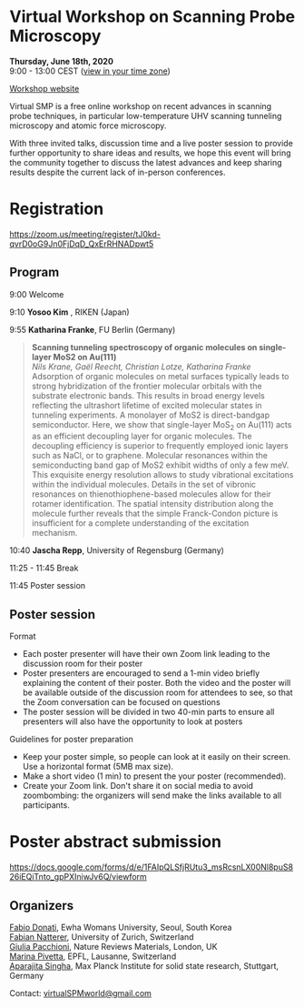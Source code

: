 # Virtual Workshop on Scanning Probe Microscopy

**Thursday, June 18th, 2020**  
9:00 - 13:00   CEST ([view in your time zone](https://everytimezone.com/s/2626482c))

[Workshop website](https://sites.google.com/view/virtualspm)

Virtual SMP is a free online workshop on recent advances in scanning probe techniques, in particular low-temperature UHV scanning tunneling microscopy and atomic force microscopy.

With three invited talks, discussion time and a live poster session to provide further opportunity to share ideas and results, we hope this event will bring the community together to discuss the latest advances and keep sharing results despite the current lack of in-person conferences.

# Registration 

https://zoom.us/meeting/register/tJ0kd-qvrD0oG9Jn0FjDqD_QxErRHNADpwt5

## Program

9:00    Welcome

9:10    **Yosoo Kim** , RIKEN (Japan)

9:55    **Katharina Franke**, FU Berlin (Germany)  

> **Scanning tunneling spectroscopy of organic molecules on single-layer MoS2 on Au(111)**  
> *Nils Krane, Gaël Reecht, Christian Lotze, Katharina Franke*  
> Adsorption of organic molecules on metal surfaces typically leads to strong hybridization of the frontier molecular orbitals with the substrate electronic bands. This results in broad energy levels reflecting the ultrashort lifetime of excited molecular states in tunneling experiments. A monolayer of MoS2 is direct-bandgap semiconductor. Here, we show that single-layer MoS$_2$ on Au(111) acts as an efficient decoupling layer for organic molecules. The decoupling efficiency is superior to frequently employed ionic layers such as NaCl, or to graphene. Molecular resonances within the semiconducting band gap of MoS2 exhibit widths of only a few meV. This exquisite energy resolution allows to study vibrational excitations within the individual molecules. Details in the set of vibronic resonances on thienothiophene-based molecules allow for their rotamer identification. The spatial intensity distribution along the molecule further reveals that the simple Franck-Condon picture is insufficient for a complete understanding of the excitation mechanism.
        
10:40   **Jascha Repp**, University of Regensburg (Germany)

11:25 - 11:45 Break

11:45 Poster session

## Poster session

Format
- Each poster presenter will have their own Zoom link leading to the discussion room for their poster
- Poster presenters are encouraged to send a 1-min video briefly explaining the content of their poster. Both the video and the poster will be available outside of the discussion room for attendees to see, so that the Zoom conversation can be focused on questions
- The poster session will be divided in two 40-min parts to ensure all presenters will also have the opportunity to look at posters

Guidelines for poster preparation
- Keep your poster simple, so people can look at it easily on their screen. Use a horizontal format (5MB max size).
- Make a short video (1 min) to present the your poster (recommended). 
- Create your Zoom link. Don't share it on social media to avoid zoombombing: the organizers will send make the links available to all participants.

# Poster abstract submission

https://docs.google.com/forms/d/e/1FAIpQLSfjRUtu3_msRcsnLX00Nl8puS826iEQiTnto_gpPXIniwJv6Q/viewform

## Organizers

[Fabio Donati](https://qns.science/our-team/fabiodonati/), Ewha Womans University, Seoul, South Korea  
[Fabian Natterer](https://www.physik.uzh.ch/en/groups/natterer/Team/Fabian-Natterer.html), University of Zurich, Switzerland  
[Giulia Pacchioni](https://www.nature.com/natrevmats/about/editors), Nature Reviews Materials, London, UK  
[Marina Pivetta](https://people.epfl.ch/marina.pivetta/?lang=en), EPFL, Lausanne, Switzerland  
[Aparajita Singha](https://www.fkf.mpg.de/person/104080/2206), Max Planck Institute for solid state research, Stuttgart, Germany  

Contact: virtualSPMworld@gmail.com
